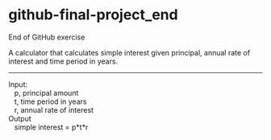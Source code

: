 # github-final-project_end
End of GitHub exercise

A calculator that calculates simple interest given principal, annual rate of interest and time period in years. <br>
<hr>
Input: <br>
&nbsp;&nbsp;   p, principal amount <br>
&nbsp;&nbsp;   t, time period in years <br>
&nbsp;&nbsp;   r, annual rate of interest <br>
Output <br>
&nbsp;&nbsp;   simple interest = p*t*r <br>
